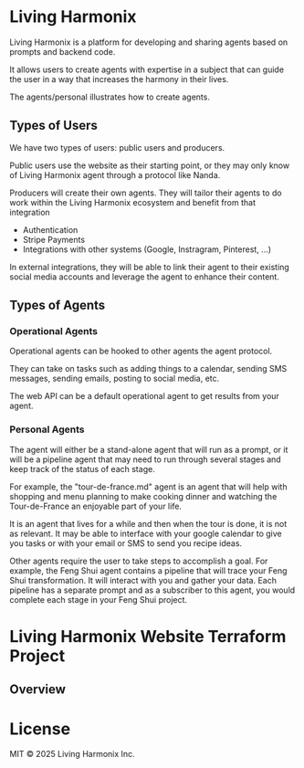 # Living Harmonix
Living Harmonix is a platform for developing and sharing
agents based on prompts and backend code.

It allows users to create agents with expertise in a subject
that can guide the user in a way that increases the harmony 
in their lives.

The agents/personal illustrates how to create agents.

## Types of Users

We have two types of users: public users and producers.

Public users use the website as their starting point, or 
they may only know of Living Harmonix agent through a protocol 
like Nanda.

Producers will create their own agents.  They will tailor their
agents to do work within the Living Harmonix ecosystem and 
benefit from that integration

* Authentication
* Stripe Payments
* Integrations with other systems (Google, Instragram, Pinterest, ...)

In external integrations, they will be able to link their agent 
to their existing social media accounts and leverage the agent
to enhance their content.

## Types of Agents

### Operational Agents

Operational agents can be hooked to other agents the agent protocol.

They can take on tasks such as adding things to a calendar, sending SMS
messages, sending emails, posting to social media, etc.

The web API can be a default operational agent to get results from your agent.

### Personal Agents
The agent will either be a stand-alone agent that will run as
a prompt, or it will be a pipeline agent that may need to run
through several stages and keep track of the status of each stage.

For example, the "tour-de-france.md" agent is an agent that will
help with shopping and menu planning to make cooking dinner 
and watching the Tour-de-France an enjoyable part of your life.

It is an agent that lives for a while and then when the tour is done,
it is not as relevant.  It may be able to interface with your
google calendar to give you tasks or with your email or SMS to send 
you recipe ideas.

Other agents require the user to take steps to accomplish a goal.
For example, the Feng Shui agent contains a pipeline that will 
trace your Feng Shui transformation.  It will interact with you
and gather your data.  Each pipeline has a separate prompt and as a 
subscriber to this agent, you would complete each stage in your Feng 
Shui project.

# Living Harmonix Website Terraform Project

## Overview




# License

MIT © 2025 Living Harmonix Inc.
